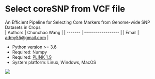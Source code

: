 # Select coreSNP from VCF file
An Efficient Pipeline for Selecting Core Markers from Genome-wide SNP Datasets in Crops
<br>
| Authors | Chunchao Wang      |
| ------- | ------------------ |
| Email   | admy55@gmail.com   |

* Python version >= 3.6
* Required: Numpy
* Required: [PLINK 1.9](https://www.cog-genomics.org/plink?_blank)
* System platform: Linux, Windows, MacOS

![](pipeline.tiff)

<br>
